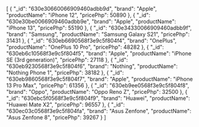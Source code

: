 [
  {
    "_id": "630e30660066909460adbb9d",
    "brand": "Apple",
    "productName": "iPhone 12",
    "pricePhp": 50890
  },
  {
    "_id": "630e30be0066909460adbb9e",
    "brand": "Apple",
    "productName": "iPhone 13",
    "pricePhp": 55190
  },
  {
    "_id": "630e34330066909460adbb9f",
    "brand": "Samsung",
    "productName": "Samsung Galaxy S21",
    "pricePhp": 31431
  },
  {
    "_id": "630eb6690568f3e9c5f804f4",
    "brand": "OnePlus",
    "productName": "OnePlus 10 Pro",
    "pricePhp": 48282
  },
  {
    "_id": "630eb6c10568f3e9c5f804f5",
    "brand": "Apple",
    "productName": "iPhone SE (3rd generation)",
    "pricePhp": 27118
  },
  {
    "_id": "630eb9230568f3e9c5f804f6",
    "brand": "Nothing",
    "productName": "Nothing Phone 1",
    "pricePhp": 38182
  },
  {
    "_id": "630eb9860568f3e9c5f804f7",
    "brand": "Apple",
    "productName": "iPhone 13 Pro Max",
    "pricePhp": 61356
  },
  {
    "_id": "630eb9ee0568f3e9c5f804f8",
    "brand": "Oppo",
    "productName": "Oppo Reno Z",
    "pricePhp": 32500
  },
  {
    "_id": "630ebc5f0568f3e9c5f804f9",
    "brand": "Huawei",
    "productName": "Huawei Mate X2",
    "pricePhp": 96557
  },
  {
    "_id": "630ec03c0568f3e9c5f804fa",
    "brand": "Asus Zenfone",
    "productName": "Asus Zenfone 8",
    "pricePhp": 39267
  }
]